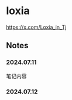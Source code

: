# loxia

https://x.com/Loxia_in_Tj

## Notes

<!-- Content_START -->

### 2024.07.11

笔记内容

### 2024.07.12

<!-- Content_END -->
